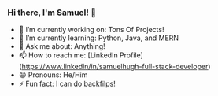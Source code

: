 ### Hi there, I'm Samuel! 👋


- 🔭 I’m currently working on: Tons Of Projects!
- 🌱 I’m currently learning: Python, Java, and MERN
- 💬 Ask me about: Anything!
- 📫 How to reach me: [LinkedIn Profile] (https://www.linkedin/in/samuelhugh-full-stack-developer)
- 😄 Pronouns: He/Him
- ⚡ Fun fact: I can do backfilps!
